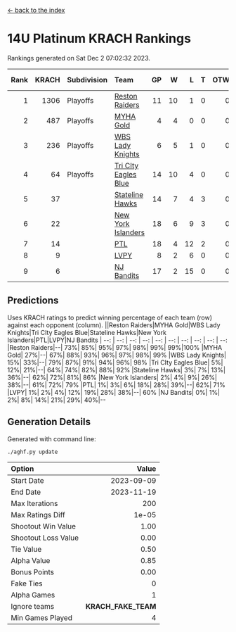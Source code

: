 [<- back to the index](readme.md)
# 14U Platinum KRACH Rankings
Rankings generated on Sat Dec  2 07:02:32 2023.

Rank|KRACH|Subdivision|Team|GP|W|L|T|OTW|OTL|SoS|Exp Wins|Win Diff
---:|---:|:---|:---|---:|---:|---:|---:|---:|---:|---:|---:|---:
1|1306|Playoffs|[Reston Raiders](https://gamesheetstats.com/seasons/3663/teams/140829/schedule)|11|10|1|0|0|0|654|10.8|-0.0
2|487|Playoffs|[MYHA Gold](https://gamesheetstats.com/seasons/3663/teams/140824/schedule)|4|4|0|0|0|0|15|4.9|0.0
3|236|Playoffs|[WBS Lady Knights](https://gamesheetstats.com/seasons/3663/teams/140825/schedule)|6|5|1|0|0|0|198|5.8|-0.0
4|64|Playoffs|[Tri CIty Eagles Blue](https://gamesheetstats.com/seasons/3663/teams/140831/schedule)|14|10|4|0|0|0|127|10.9|0.0
5|37||[Stateline Hawks](https://gamesheetstats.com/seasons/3663/teams/140830/schedule)|14|7|4|3|0|0|135|9.4|0.0
6|22||[New York Islanders](https://gamesheetstats.com/seasons/3663/teams/140832/schedule)|18|6|9|3|0|0|141|8.4|0.0
7|14||[PTL](https://gamesheetstats.com/seasons/3663/teams/140827/schedule)|18|4|12|2|0|0|311|5.9|0.0
8|9||[LVPY](https://gamesheetstats.com/seasons/3663/teams/140820/schedule)|8|2|6|0|0|0|166|2.9|0.0
9|6||[NJ Bandits](https://gamesheetstats.com/seasons/3663/teams/140828/schedule)|17|2|15|0|0|0|176|2.9|0.0

## Predictions
Uses KRACH ratings to predict winning percentage of each team (row) against each opponent (column).
||Reston Raiders|MYHA Gold|WBS Lady Knights|Tri CIty Eagles Blue|Stateline Hawks|New York Islanders|PTL|LVPY|NJ Bandits
| --: | --: | --: | --: | --: | --: | --: | --: | --: | --: 
|Reston Raiders|--| 73%| 85%| 95%| 97%| 98%| 99%| 99%|100%
|MYHA Gold| 27%|--| 67%| 88%| 93%| 96%| 97%| 98%| 99%
|WBS Lady Knights| 15%| 33%|--| 79%| 87%| 91%| 94%| 96%| 98%
|Tri CIty Eagles Blue|  5%| 12%| 21%|--| 64%| 74%| 82%| 88%| 92%
|Stateline Hawks|  3%|  7%| 13%| 36%|--| 62%| 72%| 81%| 86%
|New York Islanders|  2%|  4%|  9%| 26%| 38%|--| 61%| 72%| 79%
|PTL|  1%|  3%|  6%| 18%| 28%| 39%|--| 62%| 71%
|LVPY|  1%|  2%|  4%| 12%| 19%| 28%| 38%|--| 60%
|NJ Bandits|  0%|  1%|  2%|  8%| 14%| 21%| 29%| 40%|--

## Generation Details

Generated with command line:
```
./aghf.py update
```

| Option | Value |
| :----- | ----: |
| Start Date | 2023-09-09 |
| End Date | 2023-11-19 |
| Max Iterations | 200 |
| Max Ratings Diff | 1e-05 |
| Shootout Win Value | 1.00 |
| Shootout Loss Value | 0.00 |
| Tie Value | 0.50 |
| Alpha Value | 0.85 |
| Bonus Points | 0.00 |
| Fake Ties | 0 |
| Alpha Games | 1 |
| Ignore teams | __KRACH_FAKE_TEAM__ |
| Min Games Played | 4 |

